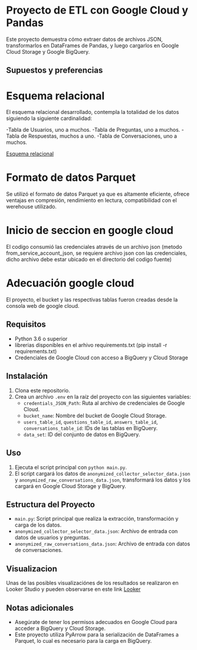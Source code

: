 # Proyecto de ETL con Google Cloud y Pandas

Este proyecto demuestra cómo extraer datos de archivos JSON, transformarlos en DataFrames de Pandas, y luego cargarlos en Google Cloud Storage y Google BigQuery.

## Supuestos y preferencias

# Esquema relacional
El esquema relacional desarrollado, contempla la totalidad de los datos siguiendo la siguiente cardinalidad:

-Tabla de Usuarios, uno a muchos.
-Tabla de Preguntas, uno a muchos.
-Tabla de Respuestas, muchos a uno.
-Tabla de Conversaciones, uno a muchos.

[Esquema relacional](https://drive.google.com/u/0/uc?id=1I0rK3ypEUzqjtaq-RSap8rHIUb-aOZ7L&export=download)

# Formato de datos Parquet
Se utilizó el formato de datos Parquet ya que es altamente eficiente, ofrece ventajas en compresión, rendimiento en lectura, compatibilidad con el werehouse utilizado.

# Inicio de seccion en google cloud
El codigo consumió las credenciales através de un archivo json (metodo                    from_service_account_json, se requiere archivo json con las credenciales, dicho archivo debe    estar ubicado en el directorio del codigo fuente)

# Adecuación google cloud
El proyecto, el bucket y las respectivas tablas fueron creadas desde la consola web de google cloud.

## Requisitos

- Python 3.6 o superior
- librerias disponibles en el arhivo requirements.txt (pip install -r requirements.txt)
- Credenciales de Google Cloud con acceso a BigQuery y Cloud Storage

## Instalación

1. Clona este repositorio.
2. Crea un archivo `.env` en la raíz del proyecto con las siguientes variables:
   - `credentials_JSON_Path`: Ruta al archivo de credenciales de Google Cloud.
   - `bucket_name`: Nombre del bucket de Google Cloud Storage.
   - `users_table_id`, `questions_table_id`, `answers_table_id`, `conversations_table_id`: IDs de las tablas en BigQuery.
   - `data_set`: ID del conjunto de datos en BigQuery.

## Uso

1. Ejecuta el script principal con `python main.py`.
2. El script cargará los datos de `anonymized_collector_selector_data.json` y `anonymized_raw_conversations_data.json`, transformará los datos y los cargará en Google Cloud Storage y BigQuery.

## Estructura del Proyecto

- `main.py`: Script principal que realiza la extracción, transformación y carga de los datos.
- `anonymized_collector_selector_data.json`: Archivo de entrada con datos de usuarios y preguntas.
- `anonymized_raw_conversations_data.json`: Archivo de entrada con datos de conversaciones.

## Visualizacion

Unas de las posibles visualizaciónes de los resultados se realizaron en Looker Studio y pueden observarse en este link  [Looker](https://lookerstudio.google.com/reporting/2ba8ad9f-8170-472f-b1a2-9829eff6d963)

## Notas adicionales

- Asegúrate de tener los permisos adecuados en Google Cloud para acceder a BigQuery y Cloud Storage.
- Este proyecto utiliza PyArrow para la serialización de DataFrames a Parquet, lo cual es necesario para la carga en BigQuery.